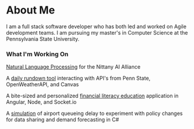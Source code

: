 # About Me

I am a full stack software developer who has both led and worked on Agile development teams. I am pursuing my master's in Computer Science at the Pennsylvania State University.

### What I'm Working On

[Natural Language Processing](https://github.com/NittanyAiAlliance/Admissions-Smart-OCR) for the Nittany AI Alliance

A [daily rundown tool](https://github.com/JFamo/PsuToday) interacting with API's from Penn State, OpenWeatherAPI, and Canvas

A bite-sized and personalized [financial literacy education](https://github.com/JFamo/multemono) application in Angular, Node, and Socket.io

A [simulation](https://youtu.be/0fcY2BvbY5o) of airport queueing delay to experiment with policy changes for data sharing and demand forecasting in C#
